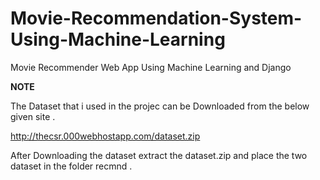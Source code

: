 # Movie-Recommendation-System-Using-Machine-Learning
Movie Recommender Web App Using Machine Learning and Django


****NOTE****

The Dataset that i used in the projec can be Downloaded from the below given site . 

http://thecsr.000webhostapp.com/dataset.zip

After Downloading the dataset extract the dataset.zip  and place the two dataset in the folder recmnd .  
